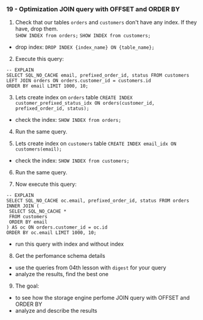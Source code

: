 ### 19 - Optimization JOIN query with OFFSET and ORDER BY

1. Check that our tables `orders` and `customers` don't have any index. If they have, drop them.   
 `SHOW INDEX from orders;`
 `SHOW INDEX from customers;`
 - drop index: 
 `DROP INDEX {index_name} ON {table_name};`

2. Execute this query:
```
-- EXPLAIN
SELECT SQL_NO_CACHE email, prefixed_order_id, status FROM customers 
LEFT JOIN orders ON orders.customer_id = customers.id
ORDER BY email LIMIT 1000, 10;
```

3. Lets create index on `orders` table
`CREATE INDEX customer_prefixed_status_idx ON orders(customer_id, prefixed_order_id, status);`
- check the index:
`SHOW INDEX from orders;`

4. Run the same query.

5. Lets create index on `customers` table
`CREATE INDEX email_idx ON customers(email);`
- check the index:
`SHOW INDEX from customers;`

6. Run the same query.

7. Now execute this query:
```
-- EXPLAIN
SELECT SQL_NO_CACHE oc.email, prefixed_order_id, status FROM orders 
INNER JOIN (
 SELECT SQL_NO_CACHE *
 FROM customers
 ORDER BY email
) AS oc ON orders.customer_id = oc.id
ORDER BY oc.email LIMIT 1000, 10;
```
- run this query with index and without index

8. Get the perfomance schema details
 - use the queries from 04th lesson with `digest` for your query
 - analyze the results, find the best one

9. The goal:
- to see how the storage engine perfome JOIN query with OFFSET and ORDER BY
- analyze and describe the results 
